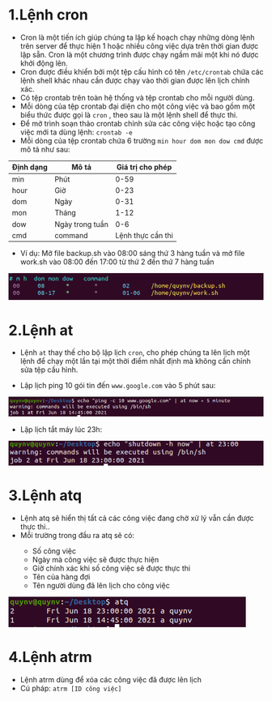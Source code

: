 # 1.Lệnh cron

- Cron là một tiến ích giúp chúng ta lập kế hoạch chạy những dòng lệnh trên server để thực hiện 1 hoặc nhiều công việc dựa trên thời gian được lập sẵn. Cron là một chương trình được chạy ngầm mãi một khi nó được khởi động lên.
- Cron được điều khiển bởi một tệp cấu hình có tên `/etc/crontab` chứa các lệnh shell khác nhau cần được chạy vào thời gian được lên lịch chính xác.
- Có tệp crontab trên toàn hệ thống và tệp crontab cho mỗi người dùng.
- Mỗi dòng của tệp crontab đại diện cho một công việc và bao gồm một biểu thức được gọi là `cron` , theo sau là một lệnh shell để thực thi.
- Để mở trình soạn thảo crontab chỉnh sửa các công việc hoặc tạo công việc mới ta dùng lệnh: `crontab -e`
- Mỗi dòng của tệp crontab chứa 6 trường `min hour dom mon dow cmd` được mô tả như sau:

| Định dạng | Mô tả | Giá trị cho phép
| --------- | ----- | ---------------------
| min | Phút | 0-59
| hour | Giờ | 0-23
| dom | Ngày | 0-31
| mon | Tháng | 1-12
| dow | Ngày trong tuần | 0-6
| cmd | command | Lệnh thực cần thi

- Ví dụ: Mở file backup.sh vào 08:00 sáng thứ 3 hàng tuần và mở file work.sh vào 08:00 đến 17:00 từ thứ 2 đến thứ 7 hàng tuần

<img src="https://github.com/lean15998/Linux/blob/main/images/28.01.PNG">


# 2.Lệnh at

- Lệnh `at` thay thế cho bộ lập lịch `cron`, cho phép chúng ta lên lịch một lệnh để chạy một lần tại một thời điểm nhất định mà không cần chỉnh sửa tệp cấu hình.

- Lập lịch ping 10 gói tin đến `www.google.com` vào 5 phút sau:

<img src="https://github.com/lean15998/Linux/blob/main/images/28.02.PNG">

- Lập lịch tắt máy lúc 23h:

<img src="https://github.com/lean15998/Linux/blob/main/images/28.03.PNG">

# 3.Lệnh atq

- Lệnh atq sẽ hiển thị tất cả các công việc đang chờ xử lý vẫn cần được thực thi..
- Mỗi trường trong đầu ra atq sẽ có:
<ul>
  <ul>
    <li> Số công việc
    <li> Ngày mà công việc sẽ được thực hiện
    <li> Giờ chính xác khi số công việc sẽ được thực thi
    <li> Tên của hàng đợi
    <li> Tên người dùng đã lên lịch cho công việc
  </ul>
</ul>
  

<img src="https://github.com/lean15998/Linux/blob/main/images/28.04.PNG">

# 4.Lệnh atrm

- Lệnh atrm dùng để xóa các công việc đã được lên lịch
- Cú pháp: `atrm [ID công việc]`






